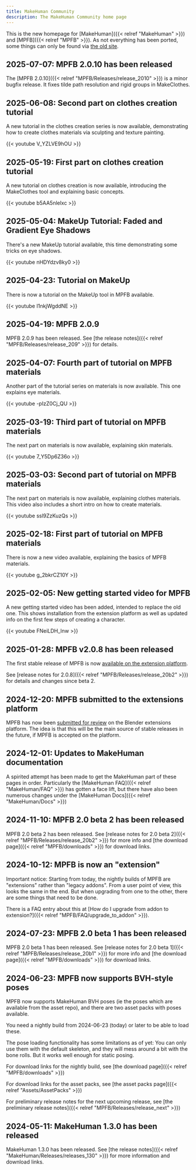 ```yaml
---
title: MakeHuman Community
description: The MakeHuman Community home page
---
```


This is the new homepage for [MakeHuman]({{< relref "MakeHuman" >}}) and [MPFB]({{< relref "MPFB" >}}).
As not everything has been ported, some things can only be found via [the old site](http://www.makehumancommunity.org/).

## 2025-07-07: MPFB 2.0.10 has been released

The [MPFB 2.0.10]({{< relref "MPFB/Releases/release_2010" >}}) is a minor bugfix release. It fixes tilde path resolution and rigid groups in MakeClothes.

## 2025-06-08: Second part on clothes creation tutorial

A new tutorial in the clothes creation series is now available, demonstrating how to create clothes materials via sculpting and texture painting.

{{< youtube V_YZLVE9hOU >}}

## 2025-05-19: First part on clothes creation tutorial

A new tutorial on clothes creation is now available, introducing the MakeClothes tool and explaining basic concepts.

{{< youtube b5AA5nlelxc >}}

## 2025-05-04: MakeUp Tutorial: Faded and Gradient Eye Shadows

There's a new MakeUp tutorial available, this time demonstrating some tricks on eye shadows.

{{< youtube nHDYdzv8ky0 >}}

## 2025-04-23: Tutorial on MakeUp

There is now a tutorial on the MakeUp tool in MPFB available.

{{< youtube I1nkjWgddNE >}}

## 2025-04-19: MPFB 2.0.9

MPFB 2.0.9 has been released. See [the release notes]({{< relref "MPFB/Releases/release_209" >}}) for details.

## 2025-04-07: Fourth part of tutorial on MPFB materials

Another part of the tutorial series on materials is now available. This one explains eye materials. 

{{< youtube -pIzZ0Cj_QU >}}

## 2025-03-19: Third part of tutorial on MPFB materials

The next part on materials is now available, explaining skin materials. 

{{< youtube 7_Y5Dp6Z36o >}}

## 2025-03-03: Second part of tutorial on MPFB materials

The next part on materials is now available, explaining clothes materials. This video also includes a short intro on how to create materials.

{{< youtube ssl9ZzKuzQs >}}

## 2025-02-18: First part of tutorial on MPFB materials

There is now a new video available, explaining the basics of MPFB materials.

{{< youtube g_2bkrCZ10Y >}}

## 2025-02-05: New getting started video for MPFB

A new getting started video has been added, intended to replace the old one. This shows installation from the extension platform as well as updated info on the first few steps of creating a character.

{{< youtube FNeiLDH_lnw >}}

## 2025-01-28: MPFB v2.0.8 has been released

The first stable release of MPFB is now [available on the extension platform](https://extensions.blender.org/add-ons/mpfb/).

See [release notes for 2.0.8]({{< relref "MPFB/Releases/release_20b2" >}}) for details and changes since beta 2.

## 2024-12-20: MPFB submitted to the extensions platform

MPFB has now been [submitted for review](https://extensions.blender.org/approval-queue/mpfb/) on the Blender extensions platform. 
The idea is that this will be the main source of stable releases in the future, if MPFB is accepted on the platform.

## 2024-12-01: Updates to MakeHuman documentation

A spirited attempt has been made to get the MakeHuman part of these pages in order. Particularly the
[MakeHuman FAQ]({{< relref "MakeHuman/FAQ" >}}) has gotten a face lift, but there have also been numerous changes
under the [MakeHuman Docs]({{< relref "MakeHuman/Docs" >}})

## 2024-11-10: MPFB 2.0 beta 2 has been released

MPFB 2.0 beta 2 has been released. See [release notes for 2.0 beta 2]({{< relref "MPFB/Releases/release_20b2" >}}) for more info
and [the download page]({{< relref "MPFB/downloads" >}}) for download links.

## 2024-10-12: MPFB is now an "extension"

Important notice: Starting from today, the nightly builds of MPFB are "extensions" rather than "legacy addons". From a user point of view, this looks the same in the end. But when upgrading from one to the other, there are some things that need to be done. 

There is a FAQ entry about this at [How do I upgrade from addon to extension?]({{< relref "MPFB/FAQ/upgrade_to_addon" >}}).

## 2024-07-23: MPFB 2.0 beta 1 has been released

MPFB 2.0 beta 1 has been released. See [release notes for 2.0 beta 1]({{< relref "MPFB/Releases/release_20b1" >}}) for more info
and [the download page]({{< relref "MPFB/downloads" >}}) for download links.

## 2024-06-23: MPFB now supports BVH-style poses

MPFB now supports MakeHuman BVH poses (ie the poses which are available from the asset repo), and there are two asset packs with poses available. 

You need a nightly build from 2024-06-23 (today) or later to be able to load these. 

The pose loading functionality has some limitations as of yet: You can only use them with the default skeleton, and they will mess around a bit with the bone rolls. But it works well enough for static posing.

For download links for the nightly build, see [the download page]({{< relref "MPFB/downloads" >}})

For download links for the asset packs, see [the asset packs page]({{< relref "Assets/AssetPacks" >}})

For preliminary release notes for the next upcoming release, see [the preliminary release notes]({{< relref "MPFB/Releases/release_next" >}})

## 2024-05-11: MakeHuman 1.3.0 has been released

MakeHuman 1.3.0 has been released. See [the release notes]({{< relref "MakeHuman/Releases/releases_130" >}}) for more information and download links.
